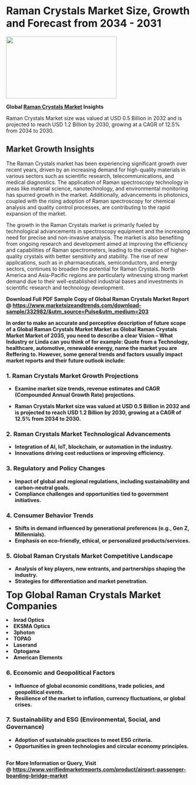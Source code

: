 <H1>Raman Crystals Market Size, Growth and Forecast from 2034 - 2031</H1><img class="aligncenter size-medium wp-image-584254" src="https://thirdeyenews.in/wp-content/uploads/2034/09/Global-Market-Research-300x168.jpeg" alt="" width="300" height="168" /><p><strong>Global&nbsp;<a href="https://www.marketsizeandtrends.com/download-sample/332982/&amp;utm_source=Pulse&amp;utm_medium=203">Raman Crystals Market</a> Insights</strong></p><p>Raman Crystals Market size was valued at USD 0.5 Billion in 2032 and is projected to reach USD 1.2 Billion by 2030, growing at a CAGR of 12.5% from 2034 to 2030.</p><p><h2>Market Growth Insights</h2> <p>The Raman Crystals market has been experiencing significant growth over recent years, driven by an increasing demand for high-quality materials in various sectors such as scientific research, telecommunications, and medical diagnostics. The application of Raman spectroscopy technology in areas like material science, nanotechnology, and environmental monitoring has spurred growth in the market. Additionally, advancements in photonics, coupled with the rising adoption of Raman spectroscopy for chemical analysis and quality control processes, are contributing to the rapid expansion of the market.</p> <p><strong></strong></p> <p>The growth in the Raman Crystals market is primarily fueled by technological advancements in spectroscopy equipment and the increasing need for precise and non-invasive analysis. The market is also benefiting from ongoing research and development aimed at improving the efficiency and capabilities of Raman spectrometers, leading to the creation of higher-quality crystals with better sensitivity and stability. The rise of new applications, such as in pharmaceuticals, semiconductors, and energy sectors, continues to broaden the potential for Raman Crystals. North America and Asia-Pacific regions are particularly witnessing strong market demand due to their well-established industrial bases and investments in scientific research and technology development.</p> <p><strong></p><p><span class=""><strong>Download Full PDF Sample Copy of Global Raman Crystals Market Report</strong> @ <a href="https://www.marketsizeandtrends.com/download-sample/332982/&amp;utm_source=Pulse&amp;utm_medium=203" target="_blank">https://www.marketsizeandtrends.com/download-sample/332982/&amp;utm_source=Pulse&amp;utm_medium=203</a></span></p><p>In order to make an accurate and perceptive description of future scope of a Global&nbsp;Raman Crystals Market Market as Global&nbsp;Raman Crystals Market Market of 2035, you need to describe a clear Vision &ndash; What Industry or Linda can you think of for example: Quote from a Technology, healthcare, automotive, renewable energy, name the market you are Reffering to. However, some general trends and factors usually impact market reports and their future outlook include:</p><h3>1.&nbsp;<strong>Raman Crystals Market Growth Projections</strong></h3><ul><li>Examine market size trends, revenue estimates and CAGR (Compounded Annual Growth Rate) projections.</li><li><p>Raman Crystals Market size was valued at USD 0.5 Billion in 2032 and is projected to reach USD 1.2 Billion by 2030, growing at a CAGR of 12.5% from 2034 to 2030.</p></li></ul><h3>2.&nbsp;<strong>Raman Crystals Market Technological Advancements</strong></h3><ul><li>Integration of AI, IoT, blockchain, or automation in the industry.</li><li>Innovations driving cost reductions or improving efficiency.</li></ul><h3>3.&nbsp;<strong>Regulatory and Policy Changes</strong></h3><ul><li>Impact of global and regional regulations, including sustainability and carbon-neutral goals.</li><li>Compliance challenges and opportunities tied to government initiatives.</li></ul><h3>4.&nbsp;<strong>Consumer Behavior Trends</strong></h3><ul><li>Shifts in demand influenced by generational preferences (e.g., Gen Z, Millennials).</li><li>Emphasis on eco-friendly, ethical, or personalized products/services.</li></ul><h3>5.&nbsp;<strong>Global Raman Crystals Market Competitive Landscape</strong></h3><ul><li>Analysis of key players, new entrants, and partnerships shaping the industry.</li><li>Strategies for differentiation and market penetration.</li></ul><p data-pm-slice="1 1 []"><span style="color: inherit; font-family: inherit; font-size: 25px;">Top Global Raman Crystals Market Companies</span></p><div class="" data-test-id=""><p><li>Inrad Optics</li><li> EKSMA Optics</li><li> 3photon</li><li> TOPAG</li><li> Laserand</li><li> Optogama</li><li> American Elements</li></p></div><h3>6.&nbsp;<strong>Economic and Geopolitical Factors</strong></h3><ul><li>Influence of global economic conditions, trade policies, and geopolitical events.</li><li>Resilience of the market to inflation, currency fluctuations, or global crises.</li></ul><h3>7.&nbsp;<strong>Sustainability and ESG (Environmental, Social, and Governance)</strong></h3><ul><li>Adoption of sustainable practices to meet ESG criteria.</li><li>Opportunities in green technologies and circular economy principles.</li></ul><h2><strong style="font-size: 14px;">For More Information or Query, Visit @&nbsp;</strong><a style="background-color: #ffffff; font-size: 14px;" href="https://www.marketsizeandtrends.com/report/raman-crystals-market/" target="_blank">https://www.verifiedmarketreports.com/product/airport-passenger-boarding-bridge-market</a></h2>
